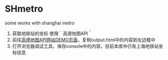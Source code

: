 # SHmetro
some works with shanghai metro

1. 获取地铁站的坐标 使用｀高德地图API｀
2. 前往[高德地图API网站DEMO页面](http://lbs.amap.com/fn/jsdemo_loader/?url=http://webapi.amap.com/demos/transfer/lineSearch.html)，复制output.html中的内容到左边框中
3. 打开浏览器调试工具，保存console中的内容，目前本库中已有上海地铁站坐标信息
